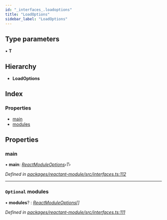 ```yaml
---
id: "_interfaces_.loadoptions"
title: "LoadOptions"
sidebar_label: "LoadOptions"
---
```


## Type parameters

▪ **T**

## Hierarchy

* **LoadOptions**

## Index

### Properties

* [main](_interfaces_.loadoptions.md#main)
* [modules](_interfaces_.loadoptions.md#optional-modules)

## Properties

###  main

• **main**: *[ReactModuleOptions](../modules/_interfaces_.md#reactmoduleoptions)‹T›*

*Defined in [packages/reactant-module/src/interfaces.ts:112](https://github.com/unadlib/reactant/blob/2a75524/packages/reactant-module/src/interfaces.ts#L112)*

___

### `Optional` modules

• **modules**? : *[ReactModuleOptions](../modules/_interfaces_.md#reactmoduleoptions)[]*

*Defined in [packages/reactant-module/src/interfaces.ts:111](https://github.com/unadlib/reactant/blob/2a75524/packages/reactant-module/src/interfaces.ts#L111)*
